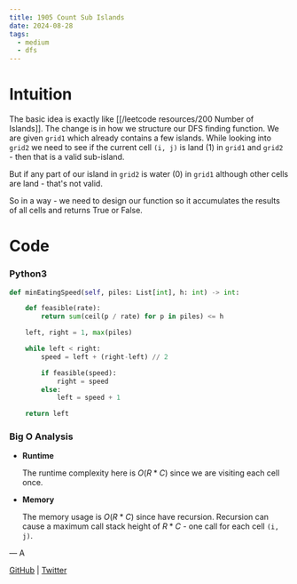 ```yaml
---
title: 1905 Count Sub Islands
date: 2024-08-28
tags:
  - medium
  - dfs
---
```


# Intuition

The basic idea is exactly like [[/leetcode resources/200 Number of Islands]]. The change is in how we structure our DFS finding function. We are given `grid1` which already contains a few islands. While looking into `grid2` we need to see if the current cell `(i, j)` is land (1) in `grid1` and `grid2` - then that is a valid sub-island.

But if any part of our island in `grid2` is water (0) in `grid1` although other cells are land - that's not valid.

So in a way - we need to design our function so it accumulates the results of all cells and returns True or False.

# Code

### Python3

```python
def minEatingSpeed(self, piles: List[int], h: int) -> int:

    def feasible(rate):
        return sum(ceil(p / rate) for p in piles) <= h

    left, right = 1, max(piles)

    while left < right:
        speed = left + (right-left) // 2

        if feasible(speed):
            right = speed
        else:
            left = speed + 1

    return left
```

### Big O Analysis

- **Runtime**

  The runtime complexity here is $O(R * C)$ since we are visiting each cell once.

- **Memory**

  The memory usage is $O(R * C)$ since have recursion. Recursion can cause a maximum call stack height of $R*C$ - one call for each cell `(i, j)`.

— A

[GitHub](https://github.com/athkdev) | [Twitter](https://twitter.com/athkdev)
